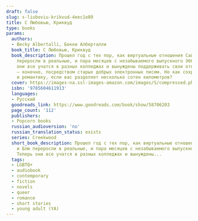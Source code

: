 ```yaml
---
draft: false
slug: s-liuboviu-krikvud-4eec1e89
title: С Любовью, Криквуд
type: books
params:
  authors:
  - Becky Albertalli, Бекки Алберталли
  book_title: С Любовью, Криквуд
  book_description: Прошел год с тех пор, как виртуальные отношения Саймона и Блю
    переросли в реальные, и пара месяцев с незабываемого выпускного Эбби и Лиа. Теперь
    они все учатся в разных колледжах и вынуждены поддерживать свои отношения на расстоянии
    — конечно, посредством старых добрых электронных писем. Но как сохранить и дружбу,
    и романтику, если вас разделяет несколько сотен километров?
  cover: https://images-na.ssl-images-amazon.com/images/S/compressed.photo.goodreads.com/books/1628167646i/58706203.jpg
  isbn: '9785604611913'
  languages:
  - Русский
  goodreads_link: https://www.goodreads.com/book/show/58706203
  page_count: '112'
  publishers:
  - Popcorn books
  russian_audioversion: 'no'
  russian_translation_status: exists
  series: Creekwood
  short_book_description: Прошел год с тех пор, как виртуальные отношения Саймона
    и Блю переросли в реальные, и пара месяцев с незабываемого выпускного Эбби и Лиа.
    Теперь они все учатся в разных колледжах и вынуждены...
  tags:
  - LGBTQ+
  - audiobook
  - contemporary
  - fiction
  - novels
  - queer
  - romance
  - short stories
  - young adult (YA)
---
```

